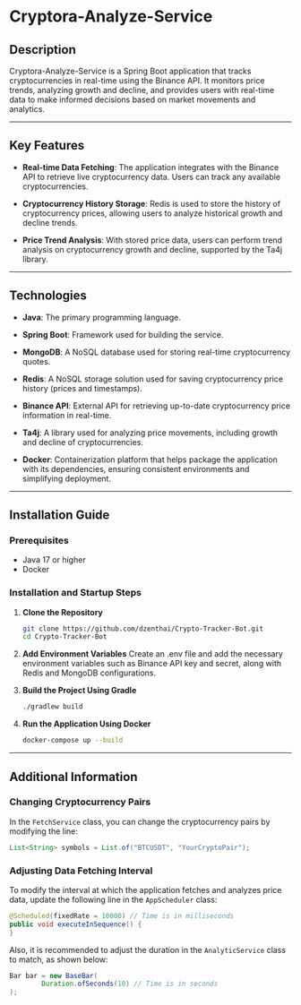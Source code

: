 # Cryptora-Analyze-Service

## **Description**

Cryptora-Analyze-Service is a Spring Boot application that tracks cryptocurrencies in real-time using the Binance API. It
monitors price trends, analyzing growth and decline, and provides users with real-time data to make informed decisions
based on market movements and analytics.

---

## **Key Features**

- **Real-time Data Fetching**: The application integrates with the Binance API to retrieve live cryptocurrency data.
  Users can track any available cryptocurrencies.

- **Cryptocurrency History Storage**: Redis is used to store the history of cryptocurrency prices, allowing users to
  analyze historical growth and decline trends.

- **Price Trend Analysis**: With stored price data, users can perform trend analysis on cryptocurrency growth and
  decline, supported by the Ta4j library.

---

## **Technologies**

- **Java**: The primary programming language.

- **Spring Boot**: Framework used for building the service.

- **MongoDB**: A NoSQL database used for storing real-time cryptocurrency quotes.

- **Redis**: A NoSQL storage solution used for saving cryptocurrency price history (prices and timestamps).

- **Binance API**: External API for retrieving up-to-date cryptocurrency price information in real-time.

- **Ta4j**: A library used for analyzing price movements, including growth and decline of cryptocurrencies.

- **Docker**: Containerization platform that helps package the application with its dependencies, ensuring consistent
  environments and simplifying deployment.

---

## **Installation Guide**

### **Prerequisites**

- Java 17 or higher
- Docker

### **Installation and Startup Steps**

1. **Clone the Repository**
   ```bash
   git clone https://github.com/dzenthai/Crypto-Tracker-Bot.git
   cd Crypto-Tracker-Bot
   ```

2. **Add Environment Variables**
   Create an .env file and add the necessary environment variables such as Binance API key and secret, along with Redis
   and MongoDB configurations.

3. **Build the Project Using Gradle**
   ```bash
   ./gradlew build
   ```

4. **Run the Application Using Docker**
   ```bash
   docker-compose up --build
   ```
   
---

## **Additional Information**

### **Changing Cryptocurrency Pairs**

In the `FetchService` class, you can change the cryptocurrency pairs by modifying the line:
   ```java
   List<String> symbols = List.of("BTCUSDT", "YourCryptoPair");
```

### **Adjusting Data Fetching Interval**

To modify the interval at which the application fetches and analyzes price data, update the following line in the `AppScheduler` class:

```java
@Scheduled(fixedRate = 10000) // Time is in milliseconds
public void executeInSequence() {
}
```

Also, it is recommended to adjust the duration in the `AnalyticService` class to match, as shown below:
```java
Bar bar = new BaseBar(
        Duration.ofSeconds(10) // Time is in seconds
);
```

